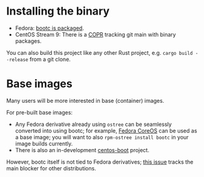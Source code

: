 # Installing the binary

* Fedora: [bootc is packaged](https://bodhi.fedoraproject.org/updates/?packages=bootc).
* CentOS Stream 9: There is a [COPR](https://copr.fedorainfracloud.org/coprs/rhcontainerbot/bootc/) tracking git main with binary packages.

You can also build this project like any other Rust project, e.g. `cargo build --release` from a git clone.

# Base images

Many users will be more interested in base (container) images.

For pre-built base images:

* Any Fedora derivative already using `ostree` can be seamlessly converted into using bootc; for example, [Fedora CoreOS](https://quay.io/repository/fedora/fedora-coreos) can be used as a base image; you will want to also `rpm-ostree install bootc` in your image builds currently.
* There is also an in-development [centos-boot](https://github.com/centos/centos-boot) project.

However, bootc itself is not tied to Fedora derivatives; [this issue](https://github.com/coreos/bootupd/issues/468) tracks the main blocker for other distributions.
